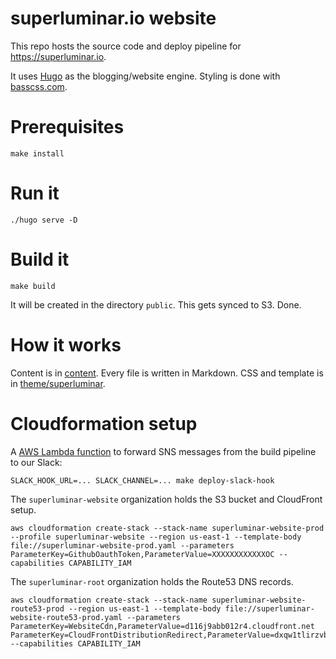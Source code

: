 # superluminar.io website

This repo hosts the source code and deploy pipeline for https://superluminar.io.

It uses [Hugo](gohugo.io) as the blogging/website engine.
Styling is done with [basscss.com](basscss.com).

# Prerequisites

```
make install
```

# Run it

```
./hugo serve -D
```

# Build it
```
make build
```
It will be created in the directory `public`. This gets synced to S3. Done.

# How it works

Content is in [content](content). Every file is written in Markdown. CSS and template is in [theme/superluminar](theme/superluminar).

# Cloudformation setup

A [AWS Lambda function](https://github.com/arabold/aws-to-slack) to forward SNS messages from the build pipeline to our Slack:
```
SLACK_HOOK_URL=... SLACK_CHANNEL=... make deploy-slack-hook
```

The `superluminar-website` organization holds the S3 bucket and CloudFront setup.

```
aws cloudformation create-stack --stack-name superluminar-website-prod --profile superluminar-website --region us-east-1 --template-body file://superluminar-website-prod.yaml --parameters ParameterKey=GithubOauthToken,ParameterValue=XXXXXXXXXXXXOC --capabilities CAPABILITY_IAM
```

The `superluminar-root` organization holds the Route53 DNS records.
```
aws cloudformation create-stack --stack-name superluminar-website-route53-prod --region us-east-1 --template-body file://superluminar-website-route53-prod.yaml --parameters ParameterKey=WebsiteCdn,ParameterValue=d116j9abb012r4.cloudfront.net ParameterKey=CloudFrontDistributionRedirect,ParameterValue=dxqw1tlirzvbi.cloudfront.net --capabilities CAPABILITY_IAM
```
